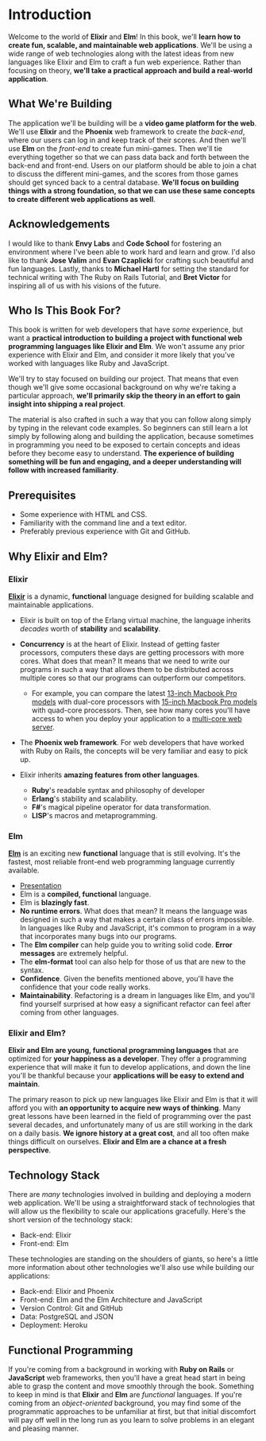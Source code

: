 # Introduction

Welcome to the world of **Elixir** and **Elm**! In this book, we'll **learn how
to create fun, scalable, and maintainable web applications**. We'll be using a
wide range of web technologies along with the latest ideas from new languages
like Elixir and Elm to craft a fun web experience. Rather than focusing on
theory, **we'll take a practical approach and build a real-world application**.

## What We're Building

The application we'll be building will be a **video game platform for the
web**.  We'll use **Elixir** and the **Phoenix** web framework to create the
_back-end_, where our users can log in and keep track of their scores. And then
we'll use **Elm** on the _front-end_ to create fun mini-games. Then we'll tie
everything together so that we can pass data back and forth between the
back-end and front-end. Users on our platform should be able to join a chat to
discuss the different mini-games, and the scores from those games should get
synced back to a central database. **We'll focus on building things with a
strong foundation, so that we can use these same concepts to create different
web applications as well**.

## Acknowledgements

I would like to thank **Envy Labs** and **Code School** for fostering an
environment where I've been able to work hard and learn and grow. I'd also like
to thank **Jose Valim** and **Evan Czaplicki** for crafting such beautiful and
fun languages. Lastly, thanks to **Michael Hartl** for setting the standard for
technical writing with The Ruby on Rails Tutorial, and **Bret Victor** for
inspiring all of us with his visions of the future.

## Who Is This Book For?

This book is written for web developers that have _some_ experience, but want a
**practical introduction to building a project with functional web programming
languages like Elixir and Elm**. We won't assume any prior experience with
Elixir and Elm, and consider it more likely that you've worked with languages
like Ruby and JavaScript.

We'll try to stay focused on building our project. That means that even though
we'll give some occasional background on why we're taking a particular
approach, **we'll primarily skip the theory in an effort to gain insight into
shipping a real project**.

The material is also crafted in such a way that you can follow along simply by
typing in the relevant code examples. So beginners can still learn a lot simply
by following along and building the application, because sometimes in
programming you need to be exposed to certain concepts and ideas before they
become easy to understand. **The experience of building something will be fun
and engaging, and a deeper understanding will follow with increased
familiarity**.

## Prerequisites

- Some experience with HTML and CSS.
- Familiarity with the command line and a text editor.
- Preferably previous experience with Git and GitHub.

## Why Elixir and Elm?

### Elixir

[**Elixir**](http://elixir-lang.org) is a dynamic, **functional** language
designed for building scalable and maintainable applications.

- Elixir is built on top of the Erlang virtual machine, the language inherits
  _decades_ worth of **stability** and **scalability**.
- **Concurrency** is at the heart of Elixir. Instead of getting faster
  processors, computers these days are getting processors with more cores. What
  does that mean? It means that we need to write our programs in such a way that
  allows them to be distributed across multiple cores so that our programs can
  outperform our competitors.

  - For example, you can compare the latest
    [13-inch Macbook Pro models](http://www.apple.com/shop/buy-mac/macbook-pro/13-inch)
    with dual-core processors with
    [15-inch Macbook Pro models](http://www.apple.com/shop/buy-mac/macbook-pro/15-inch)
    with quad-core processors. Then, see how many cores you'll have access to
    when you deploy your application to a
    [multi-core web server](https://www.digitalocean.com/pricing/#droplet).

- The **Phoenix web framework**. For web developers that have worked with Ruby
  on Rails, the concepts will be very familiar and easy to pick up.

- Elixir inherits **amazing features from other languages**.

  - **Ruby**'s readable syntax and philosophy of developer 
  - **Erlang**'s stability and scalability.
  - **F#**'s magical pipeline operator for data transformation.
  - **LISP**'s macros and metaprogramming.

### Elm

[**Elm**](http://elm-lang.org) is an exciting new **functional** language that
is still evolving. It's the fastest, most reliable front-end web programming
language currently available.

- [Presentation](https://prezi.com/wofdk8e6uuy3/getting-to-know-elm)
- Elm is a **compiled, functional** language.
- Elm is **blazingly fast**.
- **No runtime errors**. What does that mean? It means the language was
  designed in such a way that makes a certain class of errors impossible. In
  languages like Ruby and JavaScript, it's common to program in a way that
  incorporates many bugs into our programs.
- The **Elm compiler** can help guide you to writing solid code. **Error
  messages** are extremely helpful.
- The **elm-format** tool can also help for those of us that are new to the
  syntax.
- **Confidence**. Given the benefits mentioned above, you'll have the
  confidence that your code really works.
- **Maintainability**. Refactoring is a dream in languages like Elm, and you'll
  find yourself surprised at how easy a significant refactor can feel after
  coming from other languages.

### Elixir and Elm?

**Elixir and Elm are young, functional programming languages** that are
optimized for **your happiness as a developer**. They offer a programming
experience that will make it fun to develop applications, and down the line
you'll be thankful because your **applications will be easy to extend and
maintain**.

The primary reason to pick up new languages like Elixir and Elm is that it will
afford you with **an opportunity to acquire new ways of thinking**. Many great
lessons have been learned in the field of programming over the past several
decades, and unfortunately many of us are still working in the dark on a daily
basis. **We ignore history at a great cost**, and all too often make things
difficult on ourselves. **Elixir and Elm are a chance at a fresh perspective**.

## Technology Stack

There are _many_ technologies involved in building and deploying a modern web
application. We'll be using a straightforward stack of technologies that will
allow us the flexibility to scale our applications gracefully. Here's the short
version of the technology stack:

- Back-end: Elixir
- Front-end: Elm

These technologies are standing on the shoulders of giants, so here's a little
more information about other technologies we'll also use while building our
applications:

- Back-end: Elixir and Phoenix
- Front-end: Elm and the Elm Architecture and JavaScript
- Version Control: Git and GitHub
- Data: PostgreSQL and JSON
- Deployment: Heroku

## Functional Programming

If you're coming from a background in working with **Ruby on Rails** or
**JavaScript** web frameworks, then you'll have a great head start in being
able to grasp the content and move smoothly through the book. Something to keep
in mind is that **Elixir** and **Elm** are _functional_ languages. If you're
coming from an _object-oriented_ background, you may find some of the
programmatic approaches to be unfamiliar at first, but that initial discomfort
will pay off well in the long run as you learn to solve problems in an elegant
and pleasing manner.

